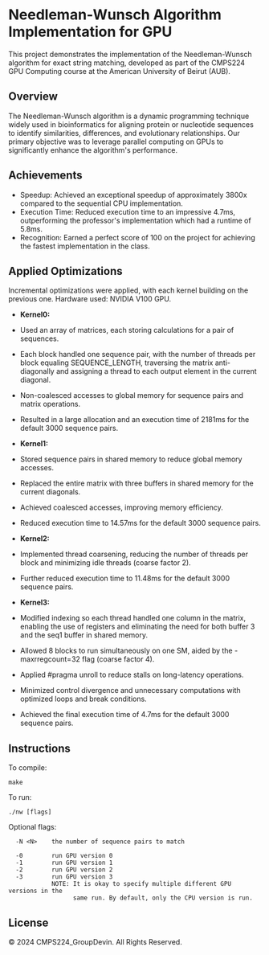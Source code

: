 # Needleman-Wunsch Algorithm Implementation for GPU

This project demonstrates the implementation of the Needleman-Wunsch algorithm for exact string matching, developed as part of the CMPS224 GPU Computing course at the American University of Beirut (AUB).

## Overview

The Needleman-Wunsch algorithm is a dynamic programming technique widely used in bioinformatics for aligning protein or nucleotide sequences to identify similarities, differences, and evolutionary relationships. Our primary objective was to leverage parallel computing on GPUs to significantly enhance the algorithm's performance.

## Achievements

- Speedup: Achieved an exceptional speedup of approximately 3800x compared to the sequential CPU implementation.
- Execution Time: Reduced execution time to an impressive 4.7ms, outperforming the professor's implementation which had a runtime of 5.8ms.
- Recognition: Earned a perfect score of 100 on the project for achieving the fastest implementation in the class.

## Applied Optimizations

Incremental optimizations were applied, with each kernel building on the previous one.
Hardware used: NVIDIA V100 GPU.

- **Kernel0:**
- Used an array of matrices, each storing calculations for a pair of sequences.
- Each block handled one sequence pair, with the number of threads per block equaling SEQUENCE_LENGTH, traversing the matrix anti-diagonally and assigning a thread to each output element in the current diagonal.
- Non-coalesced accesses to global memory for sequence pairs and matrix operations.
- Resulted in a large allocation and an execution time of 2181ms for the default 3000 sequence pairs.

- **Kernel1:**
- Stored sequence pairs in shared memory to reduce global memory accesses.
- Replaced the entire matrix with three buffers in shared memory for the current diagonals.
- Achieved coalesced accesses, improving memory efficiency.
- Reduced execution time to 14.57ms for the default 3000 sequence pairs.

- **Kernel2:**
- Implemented thread coarsening, reducing the number of threads per block and minimizing idle threads (coarse factor 2).
- Further reduced execution time to 11.48ms for the default 3000 sequence pairs.

- **Kernel3:**
- Modified indexing so each thread handled one column in the matrix, enabling the use of registers and eliminating the need for both buffer 3 and the seq1 buffer in shared memory.
- Allowed 8 blocks to run simultaneously on one SM, aided by the -maxrregcount=32 flag (coarse factor 4).
- Applied #pragma unroll to reduce stalls on long-latency operations.
- Minimized control divergence and unnecessary computations with optimized loops and break conditions.
- Achieved the final execution time of 4.7ms for the default 3000 sequence pairs.


## Instructions

To compile:

```
make
```

To run:

```
./nw [flags]

```

Optional flags:

```
  -N <N>    the number of sequence pairs to match

  -0        run GPU version 0
  -1        run GPU version 1
  -2        run GPU version 2
  -3        run GPU version 3
            NOTE: It is okay to specify multiple different GPU versions in the
                  same run. By default, only the CPU version is run.
```

## License

© 2024 CMPS224_GroupDevin. All Rights Reserved.